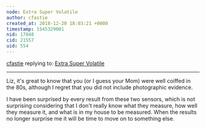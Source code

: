 ```yaml
---
node: Extra Super Volatile
author: cfastie
created_at: 2018-12-20 18:03:21 +0000
timestamp: 1545329001
nid: 17848
cid: 21557
uid: 554
---
```




[cfastie](../profile/cfastie) replying to: [Extra Super Volatile](../notes/cfastie/12-10-2018/extra-super-volatile)

----
Liz, it's great to know that you (or I guess your Mom) were well coiffed in the 80s, although I regret that you did not include photographic evidence.

I have been surprised by every result from these two sensors, which is not surprising considering that I don't really know what they measure, how well they measure it, and what is in my house to be measured. When the results no longer surprise me it will be time to move on to something else.